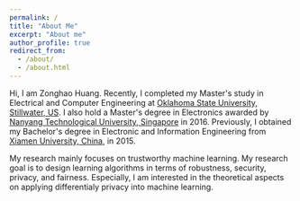 ```yaml
---
permalink: /
title: "About Me"
excerpt: "About me"
author_profile: true
redirect_from: 
  - /about/
  - /about.html
---
```


Hi, I am Zonghao Huang. Recently, I completed my Master's study in Electrical and Computer Engineering at [Oklahoma State University, Stillwater, US](https://go.okstate.edu/). I also hold a Master's degree in Electronics awarded by [Nanyang Technological University, Singapore](https://www.ntu.edu.sg/Pages/home.aspx) in 2016. Previously, I obtained my Bachelor's degree in Electronic and Information Engineering from [Xiamen University, China](https://en.xmu.edu.cn/), in 2015.

My research mainly focuses on trustworthy machine learning. My research goal is to design learning algorithms in terms of robustness, security, privacy, and fairness. Especially, I am interested in the theoretical aspects on applying differentialy privacy into machine learning.
